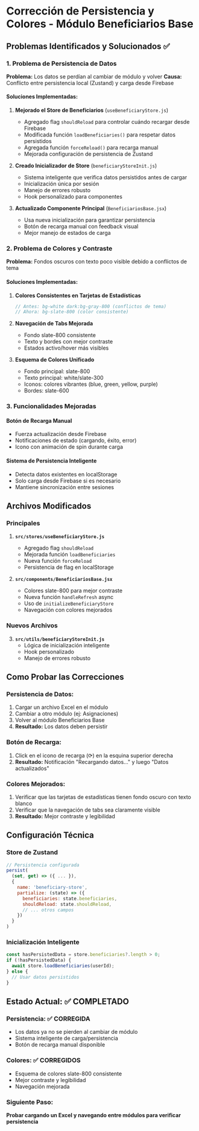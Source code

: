 # Corrección de Persistencia y Colores - Módulo Beneficiarios Base

## Problemas Identificados y Solucionados ✅

### 1. **Problema de Persistencia de Datos**
**Problema:** Los datos se perdían al cambiar de módulo y volver
**Causa:** Conflicto entre persistencia local (Zustand) y carga desde Firebase

#### Soluciones Implementadas:

1. **Mejorado el Store de Beneficiarios** (`useBeneficiaryStore.js`)
   - Agregado flag `shouldReload` para controlar cuándo recargar desde Firebase
   - Modificada función `loadBeneficiaries()` para respetar datos persistidos
   - Agregada función `forceReload()` para recarga manual
   - Mejorada configuración de persistencia de Zustand

2. **Creado Inicializador de Store** (`beneficiaryStoreInit.js`)
   - Sistema inteligente que verifica datos persistidos antes de cargar
   - Inicialización única por sesión
   - Manejo de errores robusto
   - Hook personalizado para componentes

3. **Actualizado Componente Principal** (`BeneficiariosBase.jsx`)
   - Usa nueva inicialización para garantizar persistencia
   - Botón de recarga manual con feedback visual
   - Mejor manejo de estados de carga

### 2. **Problema de Colores y Contraste**
**Problema:** Fondos oscuros con texto poco visible debido a conflictos de tema

#### Soluciones Implementadas:

1. **Colores Consistentes en Tarjetas de Estadísticas**
   ```jsx
   // Antes: bg-white dark:bg-gray-800 (conflictos de tema)
   // Ahora: bg-slate-800 (color consistente)
   ```

2. **Navegación de Tabs Mejorada**
   - Fondo slate-800 consistente
   - Texto y bordes con mejor contraste
   - Estados activo/hover más visibles

3. **Esquema de Colores Unificado**
   - Fondo principal: slate-800
   - Texto principal: white/slate-300
   - Iconos: colores vibrantes (blue, green, yellow, purple)
   - Bordes: slate-600

### 3. **Funcionalidades Mejoradas**

#### Botón de Recarga Manual
- Fuerza actualización desde Firebase
- Notificaciones de estado (cargando, éxito, error)
- Icono con animación de spin durante carga

#### Sistema de Persistencia Inteligente
- Detecta datos existentes en localStorage
- Solo carga desde Firebase si es necesario
- Mantiene sincronización entre sesiones

## Archivos Modificados

### Principales
1. **`src/stores/useBeneficiaryStore.js`**
   - Agregado flag `shouldReload`
   - Mejorada función `loadBeneficiaries`
   - Nueva función `forceReload`
   - Persistencia de flag en localStorage

2. **`src/components/BeneficiariosBase.jsx`**
   - Colores slate-800 para mejor contraste
   - Nueva función `handleRefresh` async
   - Uso de `initializeBeneficiaryStore`
   - Navegación con colores mejorados

### Nuevos Archivos
3. **`src/utils/beneficiaryStoreInit.js`**
   - Lógica de inicialización inteligente
   - Hook personalizado
   - Manejo de errores robusto

## Como Probar las Correcciones

### Persistencia de Datos:
1. Cargar un archivo Excel en el módulo
2. Cambiar a otro módulo (ej: Asignaciones)
3. Volver al módulo Beneficiarios Base
4. **Resultado:** Los datos deben persistir

### Botón de Recarga:
1. Click en el icono de recarga (⟳) en la esquina superior derecha
2. **Resultado:** Notificación "Recargando datos..." y luego "Datos actualizados"

### Colores Mejorados:
1. Verificar que las tarjetas de estadísticas tienen fondo oscuro con texto blanco
2. Verificar que la navegación de tabs sea claramente visible
3. **Resultado:** Mejor contraste y legibilidad

## Configuración Técnica

### Store de Zustand
```javascript
// Persistencia configurada
persist(
  (set, get) => ({ ... }),
  {
    name: 'beneficiary-store',
    partialize: (state) => ({
      beneficiaries: state.beneficiaries,
      shouldReload: state.shouldReload,
      // ... otros campos
    })
  }
)
```

### Inicialización Inteligente
```javascript
const hasPersistedData = store.beneficiaries?.length > 0;
if (!hasPersistedData) {
  await store.loadBeneficiaries(userId);
} else {
  // Usar datos persistidos
}
```

## Estado Actual: ✅ COMPLETADO

### Persistencia: ✅ CORREGIDA
- Los datos ya no se pierden al cambiar de módulo
- Sistema inteligente de carga/persistencia
- Botón de recarga manual disponible

### Colores: ✅ CORREGIDOS  
- Esquema de colores slate-800 consistente
- Mejor contraste y legibilidad
- Navegación mejorada

### Siguiente Paso: 
**Probar cargando un Excel y navegando entre módulos para verificar persistencia**
